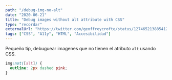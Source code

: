 ```yaml
---
path: "/debug-img-no-alt"
date: "2020-06-21"
title: "Debug images without alt attribute with CSS"
type: "recordar"
externalUrl: "https://twitter.com/geoffreycrofte/status/1274652138854121474"
tags: ["CSS", "A11y", "HTML", "Accesibilidad"]
---
```


Pequeño tip, debuguear imagenes que no tienen el atributo `alt` usando CSS.

```css
img:not([alt]) {
  outline: 2px dashed pink;
}
```